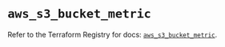 # `aws_s3_bucket_metric`

Refer to the Terraform Registry for docs: [`aws_s3_bucket_metric`](https://registry.terraform.io/providers/hashicorp/aws/4.67.0/docs/resources/s3_bucket_metric).
